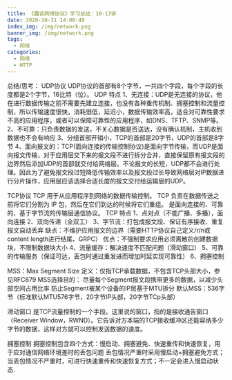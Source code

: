 ```yaml
---
title: 《趣谈网络协议》学习总结：10-13讲
date: 2020-10-31 14:08:49
index_img: /img/network.png
banner_img: /img/network.png
tags:
  - 网络
categories:
  - 网络
  - HTTP
---
```

总结/思考：
UDP协议
UDP协议的首部有8个字节，一共四个字段，每个字段的长度都是2个字节，16比特（位）。
UDP 特点
1、无连接：UDP是无连接的协议，他在进行数据传输之前不需要先建立连接，也没有各种重传机制、拥塞控制和流量控制，所以传输速度很快，消耗很低，延迟小，数据传输效率高，适合对可靠性要求不高的应用程序，或者可以保障可靠性的应用程序，如DNS、TFTP、SNMP等。
2、不可靠：只负责数据的发送，不关心数据是否送达，没有确认机制，主机收到数据也不会有响应
3、分组首部开销小，TCP的首部是20字节，UDP的首部是8字节
4、面向报文的：TCP(面向连接的传输控制协议)是面向字节传输，而UDP是面向报文传输，对于应用层交下来的报文段不进行拆分合并，直接保留原有报文段的边界然后添加UDP的首部就交付给网络层。不论报文的长短，UDP都不会进行处理。因此为了避免报文段过短降低传输效率以及报文段过长导致网络层对IP数据进行分片操作，应用层应该选择合适长度的报文交付给运输层的UDP。

TCP协议
TCP 用于从应用程序到网络的数据传输控制。
TCP 负责在数据传送之前将它们分割为 IP 包，然后在它们到达的时候将它们重组。
是面向连接的、可靠的、基于字节流的传输层通信协议。
TCP 特点
1、点对点（不能广播、多播），面向连接
2、双向传递（全双工）
3、字节流：打包成报文段、保证有序接收、重复报文自动丢弃
     缺点：不维护应用报文的边界（需要HTTP协议自己定义/r/n或content length进行结尾、GRPC）
     优点：不强制要求应用必须离散的创建数据块，不限制数据块大小
4、流量缓存：解决速度不匹配问题（滑动窗口）
5、可靠的传输服务（保证可达，丢包时通过重发进而增加时延实现可靠性）
6、拥塞控制

MSS：Max Segment Size
定义：仅指TCP承载数据，不包含TCP头部大小，参见RFC879
MSS选择目的：
尽量每个Segment报文段携带更多的数据，以减少头部空间占用比率
防止Segment被某个设备的IP层基于MTU拆分
默认MSS：536字节（标准默认MTU576字节，20字节IP头部，20字节TCp头部）

滑动窗口
是TCP流量控制的一个手段。这里说的窗口，指的是接收通告窗口（Receiver Window，RWND）。它告诉对方本端的TCP接收缓冲区还能容纳多少字节的数据，这样对方就可以控制发送数据的速度。

拥塞控制
拥塞控制包含四个方式：慢启动、拥塞避免、快速重传和快速恢复，用于应对通信网络环境差时的丢包问题
丢包情况严重时采用慢启动+拥塞避免方式；当丢包情况不严重时，可进行快速重传和快速恢复方式；不一定会进入慢启动状态.

